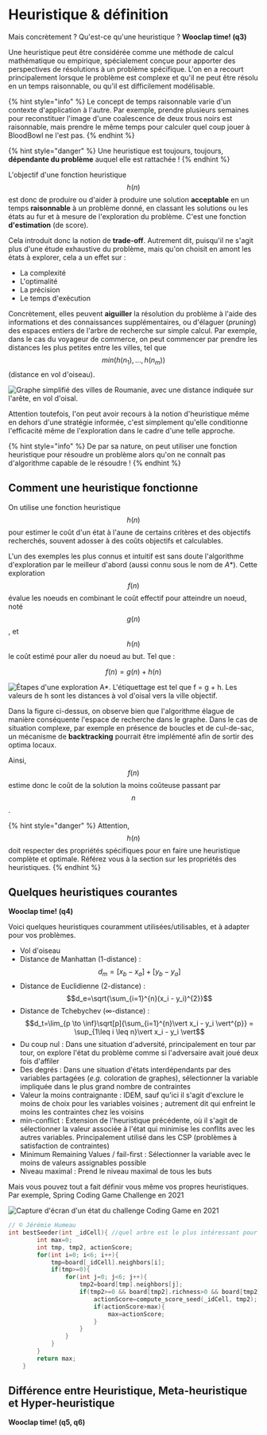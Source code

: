 # Heuristique & définition

Mais concrètement ? Qu'est-ce qu'une heuristique ? **Wooclap time! (q3)**

Une heuristique peut être considérée comme une méthode de calcul mathématique ou empirique, spécialement conçue pour apporter des perspectives de résolutions à un problème spécifique. L'on en a recourt principalement lorsque le problème est complexe et qu'il ne peut être résolu en un temps raisonnable, ou qu'il est difficilement modélisable.

{% hint style="info" %}
Le concept de temps raisonnable varie d'un contexte d'application à l'autre. Par exemple, prendre plusieurs semaines pour reconstituer l'image d'une coalescence de deux trous noirs est raisonnable, mais prendre le même temps pour calculer quel coup jouer à BloodBowl ne l'est pas.
{% endhint %}

{% hint style="danger" %}
Une heuristique est toujours, toujours, **dépendante du problème** auquel elle est rattachée !
{% endhint %}

L'objectif d'une fonction heuristique $$h(n)$$ est donc de produire ou d'aider à produire une solution **acceptable** en un temps **raisonnable** à un problème donné, en classant les solutions ou les états au fur et à mesure de l'exploration du problème. C'est une fonction **d'estimation** (de score).

Cela introduit donc la notion de **trade-off**. Autrement dit, puisqu'il ne s'agit plus d'une étude exhaustive du problème, mais qu'on choisit en amont les états à explorer, cela a un effet sur :
* La complexité
* L'optimalité
* La précision
* Le temps d'exécution
 
Concrètement, elles peuvent **aiguiller** la résolution du problème à l'aide des informations et des connaissances supplémentaires, ou d'élaguer (*pruning*) des espaces entiers de l'arbre de recherche sur simple calcul. Par exemple, dans le cas du voyageur de commerce, on peut commencer par prendre les distances les plus petites entre les villes, tel que $$min(h(n_1),\dots,h(n_m))$$ (distance en vol d'oiseau).

![Graphe simplifié des villes de Roumanie, avec une distance indiquée sur l'arête, en vol d'oisal.](assets/straightlineheuritic.png)

Attention toutefois, l'on peut avoir recours à la notion d'heuristique même en dehors d'une stratégie informée, c'est simplement qu'elle conditionne l'efficacité même de l'exploration dans le cadre d'une telle approche.

{% hint style="info" %}
De par sa nature, on peut utiliser une fonction heuristique pour résoudre un problème alors qu'on ne connaît pas d'algorithme capable de le résoudre !
{% endhint %}

## Comment une heuristique fonctionne
On utilise une fonction heuristique $$h(n)$$ pour estimer le coût d'un état à l'aune de certains critères et des objectifs recherchés, souvent adosser à des coûts objectifs et calculables.

L'un des exemples les plus connus et intuitif est sans doute l'algorithme d'exploration par le meilleur d'abord (aussi connu sous le nom de *A**). Cette exploration $$f(n)$$ évalue les noeuds en combinant le coût effectif pour atteindre un noeud, noté $$g(n)$$, et $$h(n)$$ le coût estimé pour aller du noeud au but. Tel que :

$$
f(n) = g(n) + h(n)
$$

![Étapes d'une exploration A*. L'étiquettage est tel que f = g + h. Les valeurs de h sont les distances à vol d'oisal vers la ville objectif.](assets/astar.png)

Dans la figure ci-dessus, on observe bien que l'algorithme élague de manière conséquente l'espace de recherche dans le graphe. Dans le cas de situation complexe, par exemple en présence de boucles et de cul-de-sac, un mécanisme de **backtracking** pourrait être implémenté afin de sortir des optima locaux.

Ainsi, $$f(n)$$ estime donc le coût de la solution la moins coûteuse passant par $$n$$.

{% hint style="danger" %}
Attention, $$h(n)$$ doit respecter des propriétés spécifiques pour en faire une heuristique complète et optimale. Référez vous à la section sur les propriétés des heuristiques.
{% endhint %}

## Quelques heuristiques courantes
**Wooclap time! (q4)**

Voici quelques heuristiques couramment utilisées/utilisables, et à adapter pour vos problèmes.

* Vol d'oiseau
* Distance de Manhattan (1-distance) : $$d_m=[x_b - x_a] + [y_b - y_a]$$
* Distance de Euclidienne (2-distance) : $$d_e=\sqrt{\sum_{i=1}^{n}(x_i - y_i)^{2}}$$
* Distance de Tchebychev (∞-distance) : $$d_t=\lim_{p \to \inf}\sqrt[p]{\sum_{i=1}^{n}\vert x_i - y_i \vert^{p}} = \sup_{1\leq i \leq n}\vert x_i - y_i \vert$$
* Du coup nul : Dans une situation d'adversité, principalement en tour par tour, on explore l'état du problème comme si l'adversaire avait joué deux fois d'affiler
* Des degrés : Dans une situation d'états interdépendants par des variables partagées (*e.g.* coloration de graphes), sélectionner la variable impliquée dans le plus grand nombre de contraintes
* Valeur la moins contraignante : IDEM, sauf qu'ici il s'agit d'exclure le moins de choix pour les variables voisines ; autrement dit qui enfreint le moins les contraintes chez les voisins
* min-conflict : Extension de l'heuristique précédente, où il s'agit de sélectionner la valeur associée à l'état qui minimise les conflits avec les autres variables. Principalement utilisé dans les CSP (problèmes à satisfaction de contraintes)
* Minimum Remaining Values / fail-first : Sélectionner la variable avec le moins de valeurs assignables possible
* Niveau maximal : Prend le niveau maximal de tous les buts

Mais vous pouvez tout a fait définir vous même vos propres heuristiques.
Par exemple, Spring Coding Game Challenge en 2021

![Capture d'écran d'un état du challenge Coding Game en 2021](assets/cg_spring_2021.png)
```c++
// © Jérémie Humeau
int bestSeeder(int _idCell){ //quel arbre est le plus intéressant pour envoyer une graine ?
        int max=0;
        int tmp, tmp2, actionScore;
        for(int i=0; i<6; i++){
            tmp=board[_idCell].neighbors[i];
            if(tmp>=0){
                for(int j=0; j<6; j++){
                    tmp2=board[tmp].neighbors[j];
                    if(tmp2>=0 && board[tmp2].richness>0 && board[tmp2].tree<0){
                        actionScore=compute_score_seed(_idCell, tmp2);
                        if(actionScore>max){
                            max=actionScore;
                        }
                    }
                }
            }
        }
        return max;
    }
```

## Différence entre Heuristique, Meta-heuristique et Hyper-heuristique
**Wooclap time! (q5, q6)**
